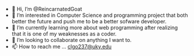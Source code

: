 - 👋 Hi, I’m @ReincarnatedGoat
- 👀 I’m interested in Computer Science and programming project that both better the future and push me to be a better sofware developer.
- 🌱 I’m currently learning more about web programming after realizing that it is one of my weaknesses as a coder.
- 💞️ I’m looking to collaborate on anything I want to.
- 📫 How to reach me ... clgo237@uky.edu

<!---
ReincarnatedGoat/ReincarnatedGoat is a ✨ special ✨ repository because its `README.md` (this file) appears on your GitHub profile.
You can click the Preview link to take a look at your changes.
--->
